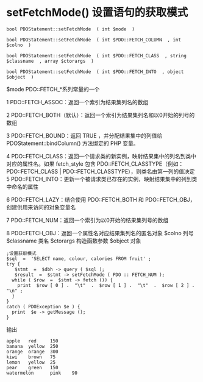 # setFetchMode() 设置语句的获取模式
```
bool PDOStatement::setFetchMode  ( int $mode  )

bool PDOStatement::setFetchMode  ( int $PDO::FETCH_COLUMN  , int $colno  )

bool PDOStatement::setFetchMode  ( int $PDO::FETCH_CLASS  , string $classname  , array $ctorargs  )

bool PDOStatement::setFetchMode  ( int $PDO::FETCH_INTO  , object $object  )

```
$mode PDO::FETCH_*系列常量的一个

1 PDO::FETCH_ASSOC：返回一个索引为结果集列名的数组

2 PDO::FETCH_BOTH（默认）：返回一个索引为结果集列名和以0开始的列号的数组

3 PDO::FETCH_BOUND：返回 TRUE ，并分配结果集中的列值给 PDOStatement::bindColumn() 方法绑定的 PHP 变量。

4 PDO::FETCH_CLASS：返回一个请求类的新实例，映射结果集中的列名到类中对应的属性名。如果 fetch_style 包含 PDO::FETCH_CLASSTYPE（例如：PDO::FETCH_CLASS | PDO::FETCH_CLASSTYPE），则类名由第一列的值决定
5 PDO::FETCH_INTO：更新一个被请求类已存在的实例，映射结果集中的列到类中命名的属性

6 PDO::FETCH_LAZY：结合使用 PDO::FETCH_BOTH 和 PDO::FETCH_OBJ，创建供用来访问的对象变量名

7 PDO::FETCH_NUM：返回一个索引为以0开始的结果集列号的数组

8 PDO::FETCH_OBJ：返回一个属性名对应结果集列名的匿名对象
$colno 列号
$classname 类名
$ctorargs 构造函数参数
$object 对象
```
;设置获取模式
$sql  =  'SELECT name, colour, calories FROM fruit' ;
try {
   $stmt  =  $dbh -> query ( $sql );
   $result  =  $stmt -> setFetchMode ( PDO :: FETCH_NUM );
  while ( $row  =  $stmt -> fetch ()) {
    print  $row [ 0 ] .  "\t"  .  $row [ 1 ] .  "\t"  .  $row [ 2 ] .  "\n" ;
  }
}
catch ( PDOException $e ) {
  print  $e -> getMessage ();
}

```
输出
```
apple   red     150
banana  yellow  250
orange  orange  300
kiwi    brown   75
lemon   yellow  25
pear    green   150
watermelon      pink    90

```
